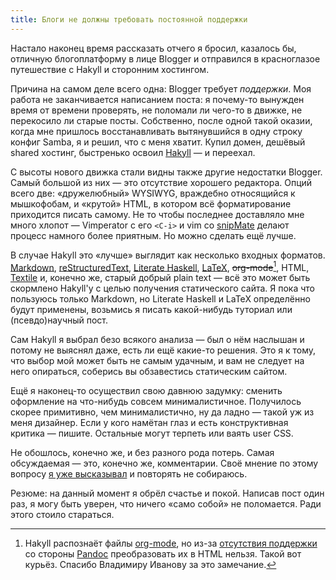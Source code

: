 ```yaml
---
title: Блоги не должны требовать постоянной поддержки
---
```


Настало наконец время рассказать отчего я бросил, казалось бы, отличную
блогоплатформу в лице Blogger и отправился в красноглазое путешествие с Hakyll и
сторонним хостингом.

Причина на самом деле всего одна: Blogger требует *поддержки*. Моя работа не
заканчивается написанием поста: я почему-то вынужден время от времени проверять,
не поломали ли чего-то в движке, не перекосило ли старые посты. Собственно,
после одной такой оказии, когда мне пришлось восстанавливать вытянувшийся в одну
строку конфиг Samba, я и решил, что с меня хватит. Купил домен, дешёвый shared
хостинг, быстренько освоил [Hakyll][hakyll] — и переехал.

С высоты нового движка стали видны также другие недостатки Blogger. Самый
большой из них — это отсутствие хорошего редактора. Опций всего две:
«дружелюбный» WYSIWYG, враждебно относящийся к мышкофобам, и «крутой» HTML, в
котором всё форматирование приходится писать самому. Не то чтобы последнее
доставляло мне много хлопот — Vimperator с его `<C-i>` и vim со
[snipMate][snipmate] делают процесс намного более приятным. Но можно сделать
ещё лучше.

В случае Hakyll это «лучше» выглядит как несколько входных форматов.
[Markdown][markdown], [reStructuredText][rst], [Literate Haskell][lhs],
[LaTeX][latex], <strike>org-mode</strike>[^no-orgmode], HTML,
[Textile][textile] и, конечно же, старый добрый plain text — всё это может быть
скормлено Hakyll'у с целью получения статического сайта. Я пока что пользуюсь
только Markdown, но Literate Haskell и LaTeX определённо будут применены,
возьмись я писать какой-нибудь туториал или (псевдо)научный пост.

Сам Hakyll я выбрал безо всякого анализа — был о нём наслышан и потому не
выяснял даже, есть ли ещё какие-то решения. Это я к тому, что выбор мой может
быть не самым удачным, и вам не следует на него опираться, соберись вы
обзавестись статическим сайтом.

Ещё я наконец-то осуществил свою давнюю задумку: сменить оформление на
что-нибудь совсем минималистичное. Получилось скорее примитивно, чем
минималистично, ну да ладно — такой уж из меня дизайнер. Если у кого намётан
глаз и есть конструктивная критика — пишите. Остальные могут терпеть или ваять
user CSS.

Не обошлось, конечно же, и без разного рода потерь. Самая обсуждаемая — это,
конечно же, комментарии. Своё мнение по этому вопросу [я уже
высказывал][why-no-comments] и повторять не собираюсь.

Резюме: на данный момент я обрёл счастье и покой. Написав пост один раз, я могу
быть уверен, что ничего «само собой» не поломается. Ради этого стоило стараться.

[^no-orgmode]: Hakyll распознаёт файлы [org-mode][org-mode], но из-за [отсутствия
    поддержки](https://github.com/jaspervdj/hakyll/issues/50) со стороны
    [Pandoc][pandoc] преобразовать их в HTML нельзя. Такой вот курьёз. Спасибо
    Владимиру Иванову за это замечание.

[hakyll]: http://jaspervdj.be/hakyll/
[snipmate]: http://www.vim.org/scripts/script.php?script_id=2540
[markdown]: http://daringfireball.net/projects/markdown/
[rst]: http://docutils.sourceforge.net/rst.html
[lhs]: http://www.haskell.org/haskellwiki/Literate_programming
[latex]: http://www.latex-project.org/
[org-mode]: http://orgmode.org/
[textile]: http://textile.sitemonks.com/
[pandoc]: http://johnmacfarlane.net/pandoc/
[why-no-comments]: /posts/2012-03-21-why-no-comments.html
